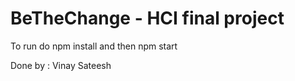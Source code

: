 # BeTheChange - HCI final project

To run do npm install and then npm start

Done by : Vinay Sateesh
